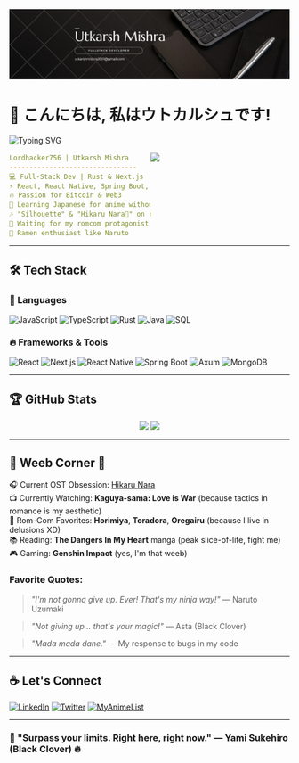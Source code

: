 <img src="https://github.com/Lordhacker756/Lordhacker756/blob/master/banner.png">

# 👋 こんにちは, 私はウトカルシュです! 
![Typing SVG](https://readme-typing-svg.herokuapp.com?font=Fira+Code&size=20&duration=2500&pause=800&color=FF0000&center=true&vCenter=true&width=450&lines=Full-Stack+Developer;Bitcoin+Dev+%E2%9C%A8;Rust+%2B+Next.js+Ninja;Ultimate+Weeb+Lord+%F0%9F%8E%8C;Surpassing+My+Limits+%26+Going+Beyond!)

<img align="right" src="https://github.com/Lordhacker756/Lordhacker756/blob/master/sleep.gif" width="250"/>

```yaml
Lordhacker756 | Utkarsh Mishra
--------------------------------
💻 Full-Stack Dev | Rust & Next.js
⚡ React, React Native, Spring Boot, Axum
🔥 Passion for Bitcoin & Web3
📖 Learning Japanese for anime without subtitles
🎶 "Silhouette" & "Hikaru Nara🌸" on repeat while coding
💭 Waiting for my romcom protagonist moment
🍜 Ramen enthusiast like Naruto
```

---

## 🛠️ Tech Stack

### 🚀 Languages
![JavaScript](https://img.shields.io/badge/JavaScript-F7DF1E?style=flat&logo=javascript&logoColor=black)
![TypeScript](https://img.shields.io/badge/TypeScript-3178C6?style=flat&logo=typescript&logoColor=white)
![Rust](https://img.shields.io/badge/Rust-000000?style=flat&logo=rust&logoColor=white)
![Java](https://img.shields.io/badge/Java-007396?style=flat&logo=java&logoColor=white)
![SQL](https://img.shields.io/badge/SQL-025E8C?style=flat&logo=postgresql&logoColor=white)

### 🔥 Frameworks & Tools
![React](https://img.shields.io/badge/React-61DAFB?style=flat&logo=react&logoColor=black)
![Next.js](https://img.shields.io/badge/Next.js-000000?style=flat&logo=next.js&logoColor=white)
![React Native](https://img.shields.io/badge/React%20Native-20232A?style=flat&logo=react&logoColor=61DAFB)
![Spring Boot](https://img.shields.io/badge/Spring_Boot-6DB33F?style=flat&logo=spring-boot&logoColor=white)
![Axum](https://img.shields.io/badge/Axum-000000?style=flat&logo=rust&logoColor=white)
![MongoDB](https://img.shields.io/badge/MongoDB-47A248?style=flat&logo=mongodb&logoColor=white)

---

## 🏆 GitHub Stats
<p align="center">
  <img width="48%" src="https://github-readme-stats.vercel.app/api?username=Lordhacker756&show_icons=true&theme=tokyonight" />
  <img width="48%" src="https://github-readme-streak-stats.herokuapp.com/?user=Lordhacker756&theme=tokyonight" />
</p>

---

## 🎌 Weeb Corner 🎌
🎧 Current OST Obsession: [Hikaru Nara](https://www.youtube.com/watch?v=cWtgGTCAjYY&pp=ygUWa2ltaSBkYXlvIGtpbWkgbmFuZGF5bw%3D%3D)  
📺 Currently Watching: **Kaguya-sama: Love is War** (because tactics in romance is my aesthetic)  
🍙 Rom-Com Favorites: **Horimiya**, **Toradora**, **Oregairu** (because I live in delusions XD)  
📚 Reading: **The Dangers In My Heart** manga (peak slice-of-life, fight me)
🎮 Gaming: **Genshin Impact** (yes, I'm that weeb)

### Favorite Quotes:
> *"I'm not gonna give up. Ever! That's my ninja way!"* — Naruto Uzumaki

> *"Not giving up... that's your magic!"* — Asta (Black Clover)

> *"Mada mada dane."* — My response to bugs in my code

---

## ☕ Let's Connect
[![LinkedIn](https://img.shields.io/badge/LinkedIn-0077B5?style=flat&logo=linkedin&logoColor=white)](https://www.linkedin.com/in/theutkarshmishra/)
[![Twitter](https://img.shields.io/badge/Twitter-1DA1F2?style=flat&logo=twitter&logoColor=white)]([https://twitter.com/](https://x.com/rudraksx))
[![MyAnimeList](https://img.shields.io/badge/MyAnimeList-2E51A2?style=flat&logo=myanimelist&logoColor=white)]([https://myanimelist.net/](https://myanimelist.net/profile/IsseyHyodo))

---

### 🚀 "Surpass your limits. Right here, right now." — Yami Sukehiro (Black Clover) 🔥
